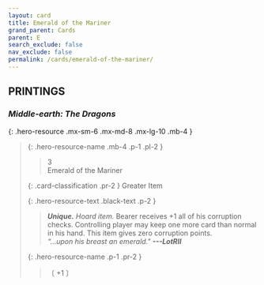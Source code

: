 ```yaml
---
layout: card
title: Emerald of the Mariner
grand_parent: Cards
parent: E
search_exclude: false
nav_exclude: false
permalink: /cards/emerald-of-the-mariner/
---
```


## PRINTINGS


### _Middle-earth: The Dragons_

{: .hero-resource .mx-sm-6 .mx-md-8 .mx-lg-10 .mb-4 }
> {: .hero-resource-name .mb-4 .p-1 .pl-2 }
> > <div class="card-mp">3</div>
> > <div class="card-name">Emerald of the Mariner</div>
>
> {: .card-classification .pr-2 }
> Greater Item
>
> {: .hero-resource-text .black-text .p-2 }
> > _**Unique.**_ _Hoard item._ Bearer receives +1 all of his corruption checks. Controlling player may keep one more card than normal in his hand. This item gives zero corruption points.   <br>_“...upon his breast an emerald."_ ***---&#65279;LotRII*** 
> 
> {: .hero-resource-name .p-1 .pr-2 }
> > <div class="card-shield"></div>
> > <div class="card-corruption">〔 +1 〕</div>

